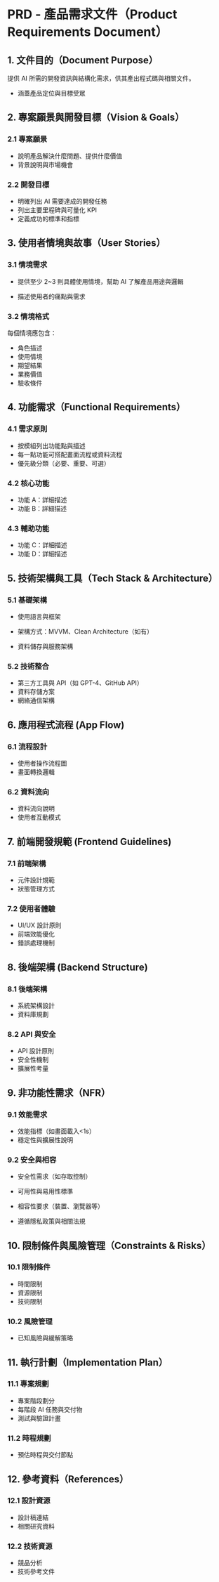 # PRD - 產品需求文件（Product Requirements Document）

## 1. 文件目的（Document Purpose）
提供 AI 所需的開發資訊與結構化需求，供其產出程式碼與相關文件。

- 涵蓋產品定位與目標受眾
## 2. 專案願景與開發目標（Vision & Goals）
### 2.1 專案願景
- 說明產品解決什麼問題、提供什麼價值
- 背景說明與市場機會

### 2.2 開發目標
- 明確列出 AI 需要達成的開發任務
- 列出主要里程碑與可量化 KPI
- 定義成功的標準和指標

## 3. 使用者情境與故事（User Stories）
### 3.1 情境需求
- 提供至少 2~3 則具體使用情境，幫助 AI 了解產品用途與邏輯

- 描述使用者的痛點與需求
### 3.2 情境格式
每個情境應包含：
- 角色描述
- 使用情境
- 期望結果
- 業務價值
- 驗收條件

## 4. 功能需求（Functional Requirements）
### 4.1 需求原則
- 按模組列出功能點與描述
- 每一點功能可搭配畫面流程或資料流程
- 優先級分類（必要、重要、可選）

### 4.2 核心功能
- 功能 A：詳細描述
- 功能 B：詳細描述

### 4.3 輔助功能
- 功能 C：詳細描述
- 功能 D：詳細描述

## 5. 技術架構與工具（Tech Stack & Architecture）
### 5.1 基礎架構
- 使用語言與框架
- 架構方式：MVVM、Clean Architecture（如有）

- 資料儲存與服務架構
### 5.2 技術整合
- 第三方工具與 API（如 GPT-4、GitHub API）
- 資料存儲方案
- 網絡通信架構

## 6. 應用程式流程 (App Flow)
### 6.1 流程設計
- 使用者操作流程圖
- 畫面轉換邏輯

### 6.2 資料流向
- 資料流向說明
- 使用者互動模式

## 7. 前端開發規範 (Frontend Guidelines)
### 7.1 前端架構
- 元件設計規範
- 狀態管理方式

### 7.2 使用者體驗
- UI/UX 設計原則
- 前端效能優化
- 錯誤處理機制

## 8. 後端架構 (Backend Structure)
### 8.1 後端架構
- 系統架構設計
- 資料庫規劃

### 8.2 API 與安全
- API 設計原則
- 安全性機制
- 擴展性考量

## 9. 非功能性需求（NFR）
### 9.1 效能需求
- 效能指標（如畫面載入<1s）
- 穩定性與擴展性說明

### 9.2 安全與相容
- 安全性需求（如存取控制）
- 可用性與易用性標準
- 相容性要求（裝置、瀏覽器等）

- 遵循隱私政策與相關法規
## 10. 限制條件與風險管理（Constraints & Risks）
### 10.1 限制條件
- 時間限制
- 資源限制
- 技術限制

### 10.2 風險管理
- 已知風險與緩解策略

## 11. 執行計劃（Implementation Plan）
### 11.1 專案規劃
- 專案階段劃分
- 每階段 AI 任務與交付物
- 測試與驗證計畫

### 11.2 時程規劃
- 預估時程與交付節點

## 12. 參考資料（References）
### 12.1 設計資源
- 設計稿連結
- 相關研究資料

### 12.2 技術資源
- 競品分析
- 技術參考文件